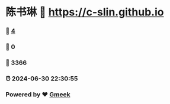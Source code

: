 # 陈书琳 :link: https://c-slin.github.io 
### :page_facing_up: [4](https://c-slin.github.io/tag.html) 
### :speech_balloon: 0 
### :hibiscus: 3366 
### :alarm_clock: 2024-06-30 22:30:55 
### Powered by :heart: [Gmeek](https://github.com/Meekdai/Gmeek)
